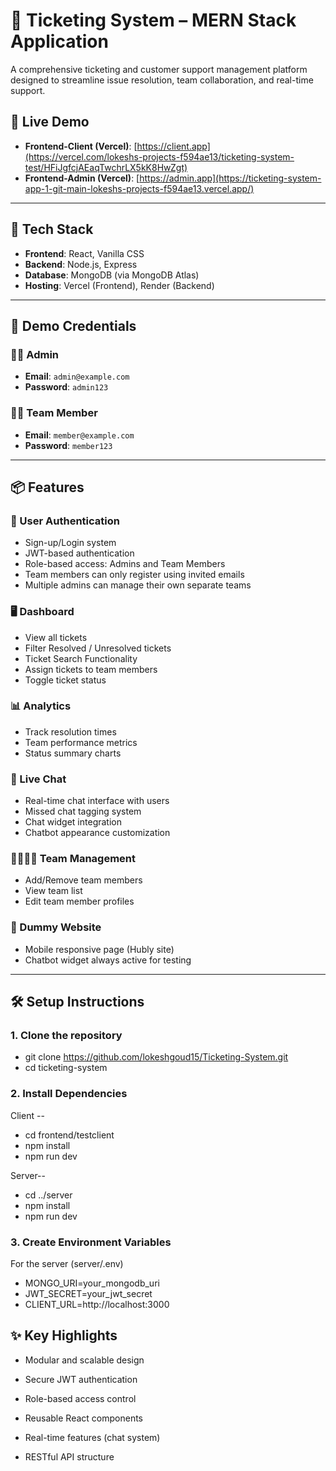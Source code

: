 # 🎫 Ticketing System – MERN Stack Application

A comprehensive ticketing and customer support management platform designed to streamline issue resolution, team collaboration, and real-time support.

## 🚀 Live Demo

- **Frontend-Client (Vercel)**: [https://client.app](https://vercel.com/lokeshs-projects-f594ae13/ticketing-system-test/HFiJgfcjAEaqTwchrLX5kK8HwZgt)
- **Frontend-Admin (Vercel)**: [https://admin.app](https://ticketing-system-app-1-git-main-lokeshs-projects-f594ae13.vercel.app/)




---

## 🧰 Tech Stack

- **Frontend**: React, Vanilla CSS
- **Backend**: Node.js, Express
- **Database**: MongoDB (via MongoDB Atlas)
- **Hosting**: Vercel (Frontend), Render (Backend)

---

## 🔐 Demo Credentials

### 🧑‍💼 Admin
- **Email**: `admin@example.com`
- **Password**: `admin123`

### 👨‍💻 Team Member
- **Email**: `member@example.com`
- **Password**: `member123`


---

## 📦 Features

### 👥 User Authentication
- Sign-up/Login system
- JWT-based authentication
- Role-based access: Admins and Team Members
- Team members can only register using invited emails
- Multiple admins can manage their own separate teams

### 🖥 Dashboard
- View all tickets
- Filter Resolved / Unresolved tickets
- Ticket Search Functionality
- Assign tickets to team members
- Toggle ticket status

### 📊 Analytics
- Track resolution times
- Team performance metrics
- Status summary charts

### 💬 Live Chat
- Real-time chat interface with users
- Missed chat tagging system
- Chat widget integration
- Chatbot appearance customization

### 👨‍👩‍👧‍👦 Team Management
- Add/Remove team members
- View team list
- Edit team member profiles

### 🧪 Dummy Website
- Mobile responsive page (Hubly site)
- Chatbot widget always active for testing

---

## 🛠 Setup Instructions

### 1. Clone the repository


- git clone https://github.com/lokeshgoud15/Ticketing-System.git
- cd ticketing-system

### 2. Install Dependencies

Client --
- cd frontend/testclient
- npm install
- npm run dev

Server--
- cd ../server
- npm install
- npm run dev


### 3. Create Environment Variables
For the server (server/.env)

- MONGO_URI=your_mongodb_uri
- JWT_SECRET=your_jwt_secret
- CLIENT_URL=http://localhost:3000


## ✨ Key Highlights
- Modular and scalable design

- Secure JWT authentication

- Role-based access control

- Reusable React components

- Real-time features (chat system)

- RESTful API structure
